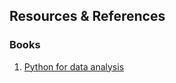 ## Resources & References

### Books
1. [Python for data analysis](https://bedford-computing.co.uk/learning/wp-content/uploads/2015/10/Python-for-Data-Analysis.pdf)
